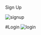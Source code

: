 Sign Up

![signup](https://github.com/cyruu/JavaScript/assets/133951860/75af6e1c-c11b-44ba-bbc3-150aa2376bf2)

#Login
![login](https://github.com/cyruu/JavaScript/assets/133951860/f3a21e10-aea4-4229-9447-90706ec927ea)
